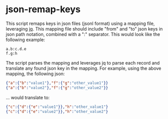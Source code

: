 # json-remap-keys
This script remaps keys in json files (jsonl format) using a mapping file, leveraging [jq](https://jqlang.org/). This mapping file should include "from" and "to" json keys in json path notation, combined with a ":" separator. This would look like the following example:

```
a.b:c.d.e
f.g:h
```

The script parses the mapping and leverages jq to parse each record and translate any found json key in the mapping. For example, using the above mapping, the following json:

```json
{"a":{"b":"value1"},"f":{"g":"other_value1"}}
{"a":{"b":"value2"},"f":{"g":"other_value2"}}
```

... would translate to:

```json
{"c":{"d":{"e":"value1"}},"h":"other_value1"}
{"c":{"d":{"e":"value2"}},"h":"other_value2"}
```



